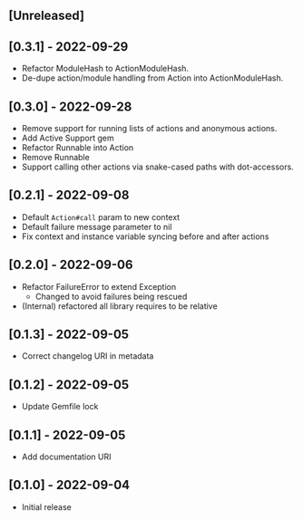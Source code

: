 ## [Unreleased]

## [0.3.1] - 2022-09-29

- Refactor ModuleHash to ActionModuleHash.
- De-dupe action/module handling from Action into ActionModuleHash.

## [0.3.0] - 2022-09-28

- Remove support for running lists of actions and anonymous actions.
- Add Active Support gem
- Refactor Runnable into Action
- Remove Runnable
- Support calling other actions via snake-cased paths with dot-accessors.

## [0.2.1] - 2022-09-08

- Default `Action#call` param to new context
- Default failure message parameter to nil
- Fix context and instance variable syncing before and after actions

## [0.2.0] - 2022-09-06

- Refactor FailureError to extend Exception
  - Changed to avoid failures being rescued
- (Internal) refactored all library requires to be relative

## [0.1.3] - 2022-09-05

- Correct changelog URI in metadata

## [0.1.2] - 2022-09-05

- Update Gemfile lock

## [0.1.1] - 2022-09-05

- Add documentation URI

## [0.1.0] - 2022-09-04

- Initial release
